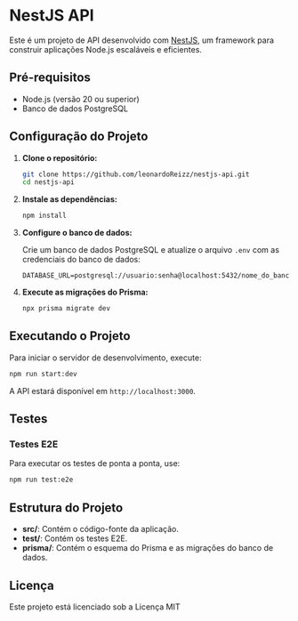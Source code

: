 # NestJS API

Este é um projeto de API desenvolvido com [NestJS](https://nestjs.com/), um framework para construir aplicações Node.js escaláveis e eficientes.

## Pré-requisitos

- Node.js (versão 20 ou superior)
- Banco de dados PostgreSQL

## Configuração do Projeto

1. **Clone o repositório:**

   ```bash
   git clone https://github.com/leonardoReizz/nestjs-api.git
   cd nestjs-api
   ```

2. **Instale as dependências:**

   ```bash
   npm install
   ```

3. **Configure o banco de dados:**

   Crie um banco de dados PostgreSQL e atualize o arquivo `.env` com as credenciais do banco de dados:

   ```
   DATABASE_URL=postgresql://usuario:senha@localhost:5432/nome_do_banco
   ```

4. **Execute as migrações do Prisma:**

   ```bash
   npx prisma migrate dev
   ```

## Executando o Projeto

Para iniciar o servidor de desenvolvimento, execute:

```bash
npm run start:dev
```

A API estará disponível em `http://localhost:3000`.

## Testes

### Testes E2E

Para executar os testes de ponta a ponta, use:

```bash
npm run test:e2e
```

## Estrutura do Projeto

- **src/**: Contém o código-fonte da aplicação.
- **test/**: Contém os testes E2E.
- **prisma/**: Contém o esquema do Prisma e as migrações do banco de dados.

## Licença

Este projeto está licenciado sob a Licença MIT
